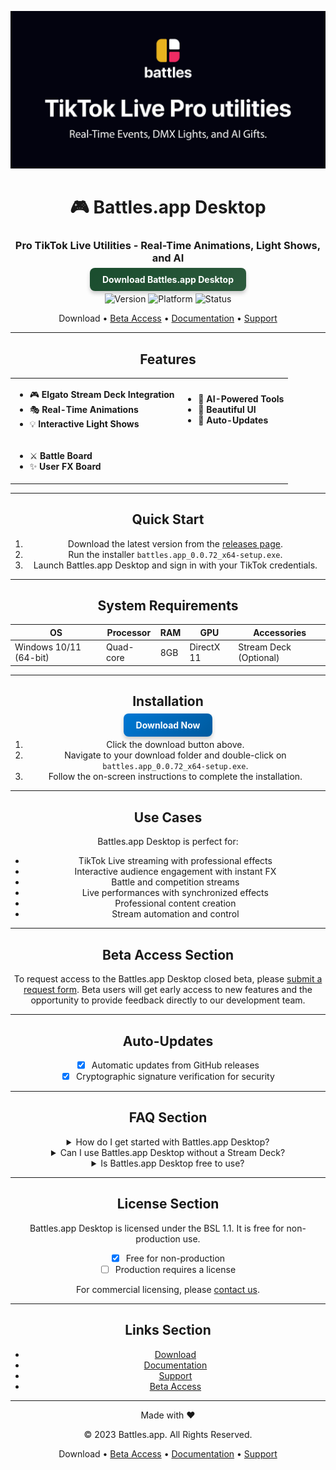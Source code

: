<div align="center">

![Github banner](./.github/banner.jpg)
# 🎮 Battles.app Desktop
### Pro TikTok Live Utilities - Real-Time Animations, Light Shows, and AI
<a href="https://github.com/battles-app/desktop/releases/download/v0.0.72/battles.app_0.0.72_x64-setup.exe" style="background: linear-gradient(135deg, #1a4d2e 0%, #2d5a3d 100%); border-radius: 8px; box-shadow: 0 4px 6px rgba(0,0,0,0.2); color: white; padding: 10px 20px; text-decoration: none; font-weight: bold;">Download Battles.app Desktop</a>

![Version](https://img.shields.io/badge/version-0.0.72-blue?style=for-the-badge) ![Platform](https://img.shields.io/badge/platform-Windows%2010%2F11-blueviolet?style=for-the-badge&logo=windows) ![Status](https://img.shields.io/badge/status-Closed%20Beta-red?style=for-the-badge)

Download • [Beta Access](#beta-access-section) • [Documentation](#) • [Support](#)

---

## Features

<table>
<tr>
<td>

- 🎮 **Elgato Stream Deck Integration**
- 🎭 **Real-Time Animations**
- 💡 **Interactive Light Shows**

</td>
<td>

- 🤖 **AI-Powered Tools**
- 🎨 **Beautiful UI**
- 🔄 **Auto-Updates**

</td>
</tr>
<tr>
<td colspan="2">

- ⚔️ **Battle Board**
- ✨ **User FX Board**

</td>
</tr>
</table>

---

## Quick Start

1. Download the latest version from the [releases page](https://github.com/battles-app/desktop/releases).
2. Run the installer `battles.app_0.0.72_x64-setup.exe`.
3. Launch Battles.app Desktop and sign in with your TikTok credentials.

---

## System Requirements

| OS          | Processor | RAM | GPU  | Accessories        |
|-------------|-----------|-----|------|--------------------|
| Windows 10/11 (64-bit) | Quad-core | 8GB | DirectX 11 | Stream Deck (Optional) |

---

## Installation

<a href="https://github.com/battles-app/desktop/releases/download/v0.0.72/battles.app_0.0.72_x64-setup.exe" style="background: linear-gradient(135deg, #0078D4 0%, #005A9E 100%); border-radius: 8px; box-shadow: 0 4px 6px rgba(0,0,0,0.2); color: white; padding: 10px 20px; text-decoration: none; font-weight: bold;">Download Now</a>

1. Click the download button above.
2. Navigate to your download folder and double-click on `battles.app_0.0.72_x64-setup.exe`.
3. Follow the on-screen instructions to complete the installation.

---

## Use Cases

Battles.app Desktop is perfect for:
- TikTok Live streaming with professional effects
- Interactive audience engagement with instant FX
- Battle and competition streams
- Live performances with synchronized effects
- Professional content creation
- Stream automation and control

---

## Beta Access Section

To request access to the Battles.app Desktop closed beta, please [submit a request form](#). Beta users will get early access to new features and the opportunity to provide feedback directly to our development team.

---

## Auto-Updates

- [x] Automatic updates from GitHub releases
- [x] Cryptographic signature verification for security

---

## FAQ Section

<details>
<summary>How do I get started with Battles.app Desktop?</summary>
Download the app, install it, and sign in with your TikTok credentials to start using real-time animations and effects in your live streams.
</details>

<details>
<summary>Can I use Battles.app Desktop without a Stream Deck?</summary>
Yes, Battles.app Desktop offers a range of features and functionalities even without a Stream Deck.
</details>

<details>
<summary>Is Battles.app Desktop free to use?</summary>
Battles.app Desktop is free for non-production use under the BSL 1.1 license. Commercial use requires a license.
</details>

---

## License Section

Battles.app Desktop is licensed under the BSL 1.1. It is free for non-production use.
- [x] Free for non-production
- [ ] Production requires a license

For commercial licensing, please [contact us](#).

---

## Links Section

- [Download](https://github.com/battles-app/desktop/releases/download/v0.0.72/battles.app_0.0.72_x64-setup.exe)
- [Documentation](#)
- [Support](#)
- [Beta Access](#beta-access-section)

---

<div align="center">

Made with ❤️

© 2023 Battles.app. All Rights Reserved.

Download • [Beta Access](#beta-access-section) • [Documentation](#) • [Support](#)

</div>